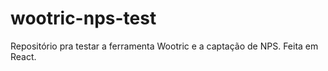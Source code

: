 # wootric-nps-test
Repositório pra testar a ferramenta Wootric e a captação de NPS. Feita em React.
